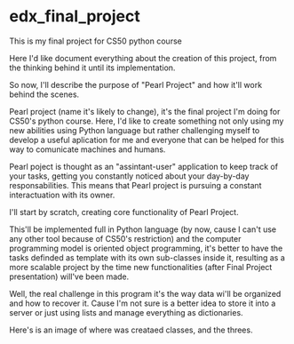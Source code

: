 # edx_final_project
 This is my final project for CS50 python course

 Here I'd like document everything about the creation of this project, 
 from the thinking behind it until its implementation.

 So now, I'll describe the purpose of "Pearl Project" and 
 how it'll work behind the scenes.

 Pearl project (name it's likely to change), it's the final project I'm doing
 for CS50's python course. Here, I'd like to create something not only using my 
 new abilities using Python language but rather challenging myself to develop a 
 useful aplication for me and everyone that can be helped for this way to comunicate machines and humans.

 Pearl poject is thought as an "assintant-user" application to keep track of your tasks, getting you constantly noticed about your day-by-day responsabilities. This means that Pearl project is pursuing a constant interactuation with its owner.

 I'll start by scratch, creating core functionality of Pearl Project. 
 
 This'll be implemented full in Python language (by now, cause I can't use any other tool because of CS50's restriction) and the computer programming model is oriented object programming, it's better to have the tasks definded as template with its own sub-classes inside it, resulting as a more scalable project by the time new functionalities (after Final Project presentation) will've been made.

 Well, the real challenge in this program it's the way data wi'll be organized and how to recover it. Cause I'm not sure is a better idea to 
 store it into a server or just using lists and manage everything as dictionaries.

 Here's is an image of where was creataed classes, and the threes.